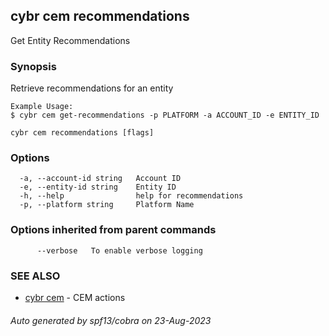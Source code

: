 ## cybr cem recommendations

Get Entity Recommendations

### Synopsis

Retrieve recommendations for an entity

	Example Usage:
	$ cybr cem get-recommendations -p PLATFORM -a ACCOUNT_ID -e ENTITY_ID

```
cybr cem recommendations [flags]
```

### Options

```
  -a, --account-id string   Account ID
  -e, --entity-id string    Entity ID
  -h, --help                help for recommendations
  -p, --platform string     Platform Name
```

### Options inherited from parent commands

```
      --verbose   To enable verbose logging
```

### SEE ALSO

* [cybr cem](cybr_cem.md)	 - CEM actions

###### Auto generated by spf13/cobra on 23-Aug-2023
